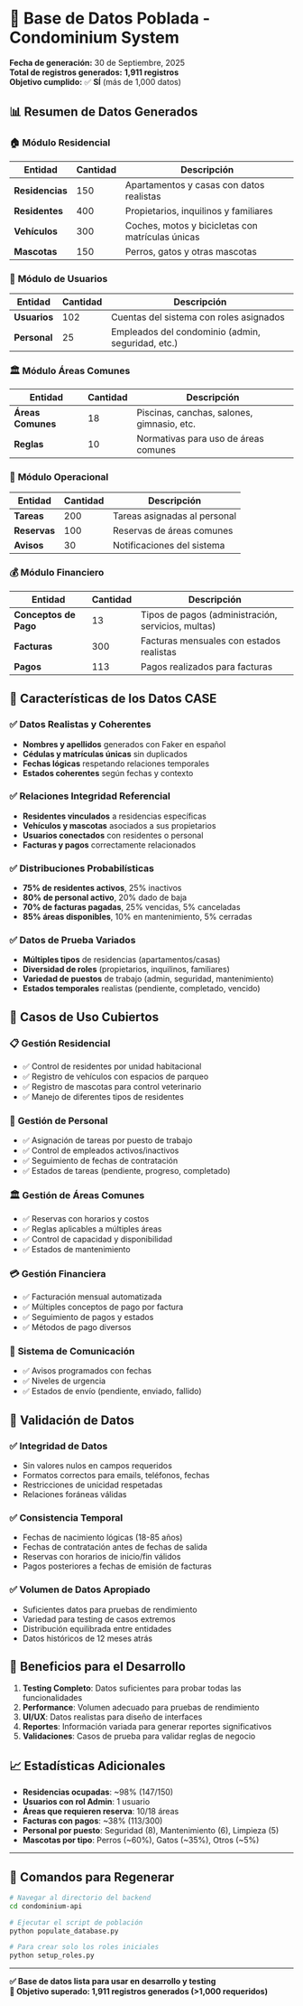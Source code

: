 # 🎯 Base de Datos Poblada - Condominium System

**Fecha de generación:** 30 de Septiembre, 2025  
**Total de registros generados:** **1,911 registros**  
**Objetivo cumplido:** ✅ **SÍ** (más de 1,000 datos)

## 📊 Resumen de Datos Generados

### 🏠 **Módulo Residencial**
| Entidad | Cantidad | Descripción |
|---------|----------|-------------|
| **Residencias** | 150 | Apartamentos y casas con datos realistas |
| **Residentes** | 400 | Propietarios, inquilinos y familiares |
| **Vehículos** | 300 | Coches, motos y bicicletas con matrículas únicas |
| **Mascotas** | 150 | Perros, gatos y otras mascotas |

### 👤 **Módulo de Usuarios**
| Entidad | Cantidad | Descripción |
|---------|----------|-------------|
| **Usuarios** | 102 | Cuentas del sistema con roles asignados |
| **Personal** | 25 | Empleados del condominio (admin, seguridad, etc.) |

### 🏛️ **Módulo Áreas Comunes**
| Entidad | Cantidad | Descripción |
|---------|----------|-------------|
| **Áreas Comunes** | 18 | Piscinas, canchas, salones, gimnasio, etc. |
| **Reglas** | 10 | Normativas para uso de áreas comunes |

### 📝 **Módulo Operacional**
| Entidad | Cantidad | Descripción |
|---------|----------|-------------|
| **Tareas** | 200 | Tareas asignadas al personal |
| **Reservas** | 100 | Reservas de áreas comunes |
| **Avisos** | 30 | Notificaciones del sistema |

### 💰 **Módulo Financiero**
| Entidad | Cantidad | Descripción |
|---------|----------|-------------|
| **Conceptos de Pago** | 13 | Tipos de pagos (administración, servicios, multas) |
| **Facturas** | 300 | Facturas mensuales con estados realistas |
| **Pagos** | 113 | Pagos realizados para facturas |

## 🔧 Características de los Datos CASE

### ✅ **Datos Realistas y Coherentes**
- **Nombres y apellidos** generados con Faker en español
- **Cédulas y matrículas únicas** sin duplicados
- **Fechas lógicas** respetando relaciones temporales
- **Estados coherentes** según fechas y contexto

### ✅ **Relaciones Integridad Referencial**
- **Residentes vinculados** a residencias específicas
- **Vehículos y mascotas** asociados a sus propietarios
- **Usuarios conectados** con residentes o personal
- **Facturas y pagos** correctamente relacionados

### ✅ **Distribuciones Probabilísticas**
- **75% de residentes activos**, 25% inactivos
- **80% de personal activo**, 20% dado de baja
- **70% de facturas pagadas**, 25% vencidas, 5% canceladas
- **85% áreas disponibles**, 10% en mantenimiento, 5% cerradas

### ✅ **Datos de Prueba Variados**
- **Múltiples tipos** de residencias (apartamentos/casas)
- **Diversidad de roles** (propietarios, inquilinos, familiares)
- **Variedad de puestos** de trabajo (admin, seguridad, mantenimiento)
- **Estados temporales** realistas (pendiente, completado, vencido)

## 🎯 **Casos de Uso Cubiertos**

### 📋 **Gestión Residencial**
- ✅ Control de residentes por unidad habitacional
- ✅ Registro de vehículos con espacios de parqueo
- ✅ Registro de mascotas para control veterinario
- ✅ Manejo de diferentes tipos de residentes

### 👥 **Gestión de Personal**
- ✅ Asignación de tareas por puesto de trabajo
- ✅ Control de empleados activos/inactivos
- ✅ Seguimiento de fechas de contratación
- ✅ Estados de tareas (pendiente, progreso, completado)

### 🏛️ **Gestión de Áreas Comunes**
- ✅ Reservas con horarios y costos
- ✅ Reglas aplicables a múltiples áreas
- ✅ Control de capacidad y disponibilidad
- ✅ Estados de mantenimiento

### 💳 **Gestión Financiera**
- ✅ Facturación mensual automatizada
- ✅ Múltiples conceptos de pago por factura
- ✅ Seguimiento de pagos y estados
- ✅ Métodos de pago diversos

### 🔔 **Sistema de Comunicación**
- ✅ Avisos programados con fechas
- ✅ Niveles de urgencia
- ✅ Estados de envío (pendiente, enviado, fallido)

## 🧪 **Validación de Datos**

### ✅ **Integridad de Datos**
- Sin valores nulos en campos requeridos
- Formatos correctos para emails, teléfonos, fechas
- Restricciones de unicidad respetadas
- Relaciones foráneas válidas

### ✅ **Consistencia Temporal**
- Fechas de nacimiento lógicas (18-85 años)
- Fechas de contratación antes de fechas de salida
- Reservas con horarios de inicio/fin válidos
- Pagos posteriores a fechas de emisión de facturas

### ✅ **Volumen de Datos Apropiado**
- Suficientes datos para pruebas de rendimiento
- Variedad para testing de casos extremos
- Distribución equilibrada entre entidades
- Datos históricos de 12 meses atrás

## 🚀 **Beneficios para el Desarrollo**

1. **Testing Completo**: Datos suficientes para probar todas las funcionalidades
2. **Performance**: Volumen adecuado para pruebas de rendimiento
3. **UI/UX**: Datos realistas para diseño de interfaces
4. **Reportes**: Información variada para generar reportes significativos
5. **Validaciones**: Casos de prueba para validar reglas de negocio

## 📈 **Estadísticas Adicionales**

- **Residencias ocupadas**: ~98% (147/150)
- **Usuarios con rol Admin**: 1 usuario
- **Áreas que requieren reserva**: 10/18 áreas
- **Facturas con pagos**: ~38% (113/300)
- **Personal por puesto**: Seguridad (8), Mantenimiento (6), Limpieza (5)
- **Mascotas por tipo**: Perros (~60%), Gatos (~35%), Otros (~5%)

---

## 💾 **Comandos para Regenerar**

```bash
# Navegar al directorio del backend
cd condominium-api

# Ejecutar el script de población
python populate_database.py

# Para crear solo los roles iniciales
python setup_roles.py
```

---

**✅ Base de datos lista para usar en desarrollo y testing**  
**🎯 Objetivo superado: 1,911 registros generados (>1,000 requeridos)**